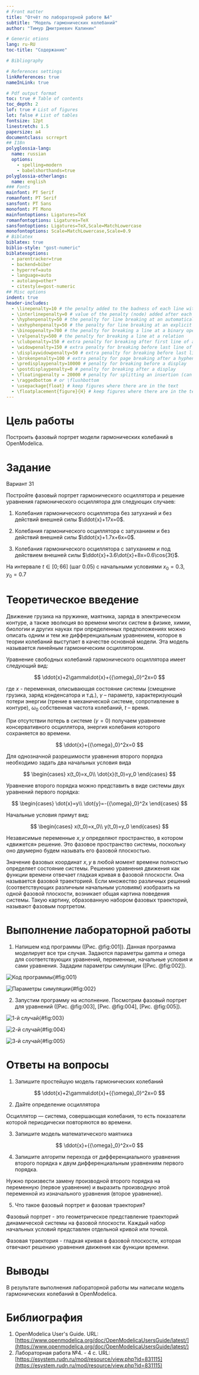 ```yaml
---
# Front matter
title: "Отчёт по лабораторной работе №4"
subtitle: "Модель гармонических колебаний"
author: "Тимур Дмитриевич Калинин"

# Generic otions
lang: ru-RU
toc-title: "Содержание"

# Bibliography

# References settings
linkReferences: true
nameInLink: true

# Pdf output format
toc: true # Table of contents
toc_depth: 2
lof: true # List of figures
lot: false # List of tables
fontsize: 12pt
linestretch: 1.5
papersize: a4
documentclass: scrreprt
## I18n
polyglossia-lang:
  name: russian
  options:
	- spelling=modern
	- babelshorthands=true
polyglossia-otherlangs:
  name: english
### Fonts
mainfont: PT Serif
romanfont: PT Serif
sansfont: PT Sans
monofont: PT Mono
mainfontoptions: Ligatures=TeX
romanfontoptions: Ligatures=TeX
sansfontoptions: Ligatures=TeX,Scale=MatchLowercase
monofontoptions: Scale=MatchLowercase,Scale=0.9
# Biblatex
biblatex: true
biblio-style: "gost-numeric"
biblatexoptions:
  - parentracker=true
  - backend=biber
  - hyperref=auto
  - language=auto
  - autolang=other*
  - citestyle=gost-numeric
## Misc options
indent: true
header-includes:
  - \linepenalty=10 # the penalty added to the badness of each line within a paragraph (no associated penalty node) Increasing the value makes tex try to have fewer lines in the paragraph.
  - \interlinepenalty=0 # value of the penalty (node) added after each line of a paragraph.
  - \hyphenpenalty=50 # the penalty for line breaking at an automatically inserted hyphen
  - \exhyphenpenalty=50 # the penalty for line breaking at an explicit hyphen
  - \binoppenalty=700 # the penalty for breaking a line at a binary operator
  - \relpenalty=500 # the penalty for breaking a line at a relation
  - \clubpenalty=150 # extra penalty for breaking after first line of a paragraph
  - \widowpenalty=150 # extra penalty for breaking before last line of a paragraph
  - \displaywidowpenalty=50 # extra penalty for breaking before last line before a display math
  - \brokenpenalty=100 # extra penalty for page breaking after a hyphenated line
  - \predisplaypenalty=10000 # penalty for breaking before a display
  - \postdisplaypenalty=0 # penalty for breaking after a display
  - \floatingpenalty = 20000 # penalty for splitting an insertion (can only be split footnote in standard LaTeX)
  - \raggedbottom # or \flushbottom
  - \usepackage{float} # keep figures where there are in the text
  - \floatplacement{figure}{H} # keep figures where there are in the text
---
```


# Цель работы

Построить фазовый портрет модели гармонических колебаний в OpenModelica.

# Задание

Вариант 31

Постройте фазовый портрет гармонического осциллятора и решение уравнения
гармонического осциллятора для следующих случаев:

1. Колебания гармонического осциллятора без затуханий и без действий внешней силы $\ddot{x}+17x=0$.
   
2. Колебания гармонического осциллятора c затуханием и без действий внешней силы $\ddot{x}+1.7x+6x=0$.
   
3. Колебания гармонического осциллятора c затуханием и под действием внешней силы $\ddot{x}+3.6\dot{x}+8x=0.6\cos{3t}$.
   
На интервале $t \in [0; 66]$ (шаг 0.05) с начальными условиями $x_0=0.3, y_0=0.7$

# Теоретическое введение

Движение грузика на пружинке, маятника, заряда в электрическом контуре, а также эволюция во времени многих систем в физике, химии, биологии и других науках при определенных предположениях можно описать одним и тем же
дифференциальным уравнением, которое в теории колебаний выступает в качестве основной модели. Эта модель называется линейным гармоническим осциллятором.

Уравнение свободных колебаний гармонического осциллятора имеет следующий вид:

$$
\ddot{x}+2\gamma\dot{x}+{{\omega}_0}^2x=0
$$

где $x$ - переменная, описывающая состояние системы (смещение грузика, заряд конденсатора и т.д.), $\gamma$ – параметр, характеризующий потери энергии (трение в механической системе, сопротивление в контуре), ${\omega}_0$ собственная частота колебаний, $t$ – время.

При отсутствии потерь в системе ($\gamma=0$) получаем
уравнение консервативного осциллятора, энергия колебания которого сохраняется во времени.

$$
\ddot{x}+{{\omega}_0}^2x=0
$$

Для однозначной разрешимости уравнения второго порядка необходимо задать два начальных условия вида

$$
\begin{cases}
x(t_0)=x_0\\
\dot{x}(t_0)=y_0
\end{cases}
$$

Уравнение второго порядка можно представить в виде системы двух уравнений первого порядка:

$$
\begin{cases}
\dot{x}=y\\
\dot{y}=-{{\omega}_0}^2x
\end{cases}
$$

Начальные условия примут вид:

$$
\begin{cases}
x(t_0)=x_0\\
y(t_0)=y_0
\end{cases}
$$

Независимые переменные $x, y$ определяют пространство, в котором «движется» решение. Это фазовое пространство системы, поскольку оно двумерно будем называть его фазовой плоскостью.

Значение фазовых координат $x, y$ в любой момент времени полностью определяет состояние системы. Решению уравнения движения как функции времени отвечает гладкая кривая в фазовой плоскости. Она называется фазовой траекторией. Если множество различных решений (соответствующих различным
начальным условиям) изобразить на одной фазовой плоскости, возникает общая картина поведения системы. Такую картину, образованную набором фазовых траекторий, называют фазовым портретом.

# Выполнение лабораторной работы

1. Напишем код программы ([Рис. @fig:001]). Данная программа моделирует все три случая. Задаются параметры gamma и omega для соответствующих уравнений, переменные, начальные условия и сами уравнения. Зададим параметры симуляции ([Рис. @fig:002]).

![Код программы](img\Image%201385.png){#fig:001}

![Параметры симуляции](img\Image%201386.png){#fig:002}

2. Запустим программу на исполнение. Посмотрим фазовый портрет для уравнений ([Рис. @fig:003], [Рис. @fig:004], [Рис. @fig:005]).

![1-й случай](img\Image%201387.png){#fig:003}

![2-й случай](img\Image%201388.png){#fig:004}

![3-й случай](img\Image%201389.png){#fig:005}

# Ответы на вопросы
1. Запишите простейшую модель гармонических колебаний

$$
\ddot{x}+2\gamma\dot{x}+{{\omega}_0}^2x=0
$$

2. Дайте определение осциллятора

Осциллятор — система, совершающая колебания, то есть показатели которой периодически повторяются во времени.

3. Запишите модель математического маятника

$$
\ddot{x}+{{\omega}_0}^2x=0
$$ 

4. Запишите алгоритм перехода от дифференциального уравнения второго порядка к двум дифференциальным уравнениям первого порядка.

Нужно произвести замену производной второго порядка на переменную (первое уравнение) и выразить производную этой переменной из изначального уравнения (второе уравнение).

5. Что такое фазовый портрет и фазовая траектория?

Фазовый портрет - это геометрическое представление траекторий динамической системы на фазовой плоскости. Каждый набор начальных условий представлен отдельной кривой или точкой.

Фазовая траектория - гладкая кривая в фазовой плоскости, которая отвечают решению уравнения движения как функции времени.

# Выводы

В результате выполнения лабораторной работы мы написали модель гармонических колебаний в OpenModelica.

# Библиография

1. OpenModelica User's Guide. URL: [https://www.openmodelica.org/doc/OpenModelicaUsersGuide/latest/](https://www.openmodelica.org/doc/OpenModelicaUsersGuide/latest/)
2. Лабораторная работа №4. - 4 с. URL: [https://esystem.rudn.ru/mod/resource/view.php?id=831115](https://esystem.rudn.ru/mod/resource/view.php?id=831115)
